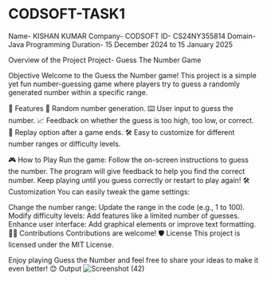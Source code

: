 # CODSOFT-TASK1
Name- KISHAN KUMAR
Company- CODSOFT
ID- CS24NY355814
Domain- Java Programming
Duration- 15 December 2024 to 15 January 2025

Overview of the Project
Project- Guess The Number Game

Objective
Welcome to the Guess the Number game! This project is a simple yet fun number-guessing game where players try to guess a randomly generated number within a specific range.

🚀 Features
🎯 Random number generation.
⌨️ User input to guess the number.
📈 Feedback on whether the guess is too high, too low, or correct.
🔁 Replay option after a game ends.
🛠️ Easy to customize for different number ranges or difficulty levels.

🎮 How to Play
Run the game:
Follow the on-screen instructions to guess the number.
The program will give feedback to help you find the correct number.
Keep playing until you guess correctly or restart to play again!
🛠️ Customization
You can easily tweak the game settings:

Change the number range: Update the range in the code (e.g., 1 to 100).
Modify difficulty levels: Add features like a limited number of guesses.
Enhance user interface: Add graphical elements or improve text formatting.
🧑‍💻 Contributions
Contributions are welcome! 
🛡️ License
This project is licensed under the MIT License.

Enjoy playing Guess the Number and feel free to share your ideas to make it even better! 😊
Output
![Screenshot (42)](https://github.com/user-attachments/assets/2c0d72ae-7254-45d9-aa4d-9901627cea43)

